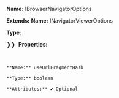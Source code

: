 **Name:** IBrowserNavigatorOptions

**Extends:** **Name:** INavigatorViewerOptions

**Type:**

❱❱&nbsp;&nbsp;**Properties:**

&nbsp;&nbsp;&nbsp;&nbsp;&nbsp;
```
**Name:** useUrlFragmentHash

**Type:** boolean

**Attributes:** ✔ Optional

```

